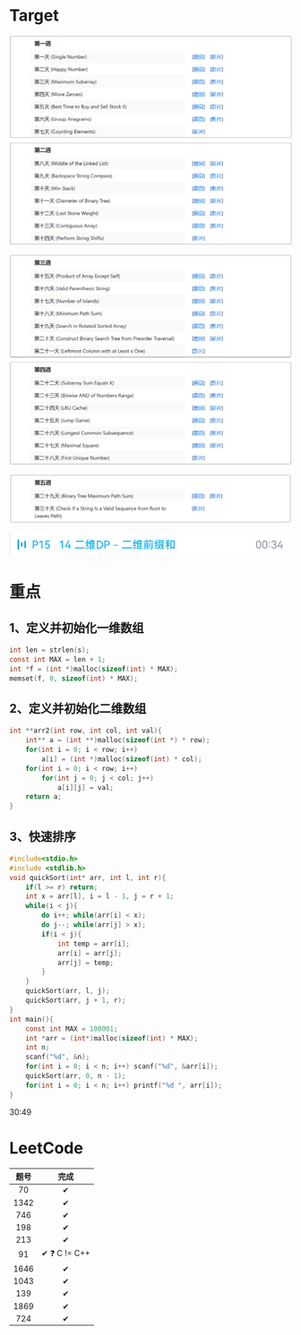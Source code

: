 # Target

![image-20230125164652372](./MarkdownPic/image-20230125164652372.png)

![image-20230125164716878](./MarkdownPic/image-20230125164716878.png)

![image-20230125164737344](./MarkdownPic/image-20230125164737344.png)

![image-20230125190050072](./MarkdownPic/image-20230125190050072.png)

# 重点

## 1、定义并初始化一维数组

```c
int len = strlen(s);
const int MAX = len + 1;
int *f = (int *)malloc(sizeof(int) * MAX);
memset(f, 0, sizeof(int) * MAX);
```

## 2、定义并初始化二维数组

```c
int **arr2(int row, int col, int val){
    int** a = (int **)malloc(sizeof(int *) * row);
    for(int i = 0; i < row; i++)
        a[i] = (int *)malloc(sizeof(int) * col);
    for(int i = 0; i < row; i++)
        for(int j = 0; j < col; j++)
            a[i][j] = val;
    return a;
}
```

## 3、快速排序

```c
#include<stdio.h>
#include <stdlib.h>
void quickSort(int* arr, int l, int r){
    if(l >= r) return;
    int x = arr[l], i = l - 1, j = r + 1;
    while(i < j){
        do i++; while(arr[i] < x);
        do j--; while(arr[j] > x);
        if(i < j){
            int temp = arr[i];
            arr[i] = arr[j];
            arr[j] = temp;
        }
    }
    quickSort(arr, l, j);
    quickSort(arr, j + 1, r);
}
int main(){
    const int MAX = 100001;
    int *arr = (int*)malloc(sizeof(int) * MAX);
    int n;
    scanf("%d", &n);
    for(int i = 0; i < n; i++) scanf("%d", &arr[i]);
    quickSort(arr, 0, n - 1);
    for(int i = 0; i < n; i++) printf("%d ", arr[i]);
}
```

30:49

# LeetCode

| 题号 |     完成     |
| :--: | :----------: |
|  70  |      ✔       |
| 1342 |      ✔       |
| 746  |      ✔       |
| 198  |      ✔       |
| 213  |      ✔       |
|  91  | ✔ ❓ C != C++ |
| 1646 |      ✔       |
| 1043 |      ✔       |
| 139  |      ✔       |
| 1869 |      ✔       |
| 724  |      ✔       |
